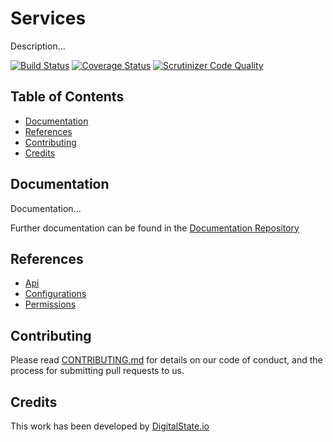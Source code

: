 # Services

Description...

[![Build Status](https://travis-ci.org/DigitalState/Services.svg?branch=develop)](https://travis-ci.org/DigitalState/Services)
[![Coverage Status](https://coveralls.io/repos/github/DigitalState/Services/badge.svg?branch=develop)](https://coveralls.io/github/DigitalState/Services?branch=develop)
[![Scrutinizer Code Quality](https://scrutinizer-ci.com/g/DigitalState/Services/badges/quality-score.png?b=develop)](https://scrutinizer-ci.com/g/DigitalState/Services/?branch=develop)

## Table of Contents

- [Documentation](#documentation)
- [References](#references)
- [Contributing](#contributing)
- [Credits](#credits)

## Documentation

Documentation...

Further documentation can be found in the [Documentation Repository](https://github.com/DigitalState/Documentation)

## References

- [Api](references/api.md)
- [Configurations](references/configurations.md)
- [Permissions](references/permissions.md)

## Contributing

Please read [CONTRIBUTING.md](CONTRIBUTING.md) for details on our code of conduct, and the process for submitting pull requests to us.

## Credits

This work has been developed by [DigitalState.io](http://digitalstate.io)
